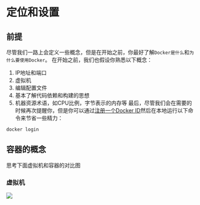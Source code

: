# 定位和设置

## 前提
尽管我们一路上会定义一些概念，但是在开始之前，你最好了解`Docker是什么`和`为什么要使用Docker`。
在开始之前，我们也假设你熟悉以下概念：
1. IP地址和端口
2. 虚拟机
3. 编辑配置文件
4. 基本了解代码依赖和构建的思想
5. 机器资源术语，如CPU比例，字节表示的内存等
最后，尽管我们会在需要的时候再次提醒你，但是你可以通过[注册一个Docker ID](https://cloud.docker.com/)然后在本地运行以下命令来节省一些精力：
```
docker login
```

## 容器的概念


思考下面虚拟机和容器的对比图
### 虚拟机
![](https://www.docker.com/sites/default/files/VM%402x.png)
